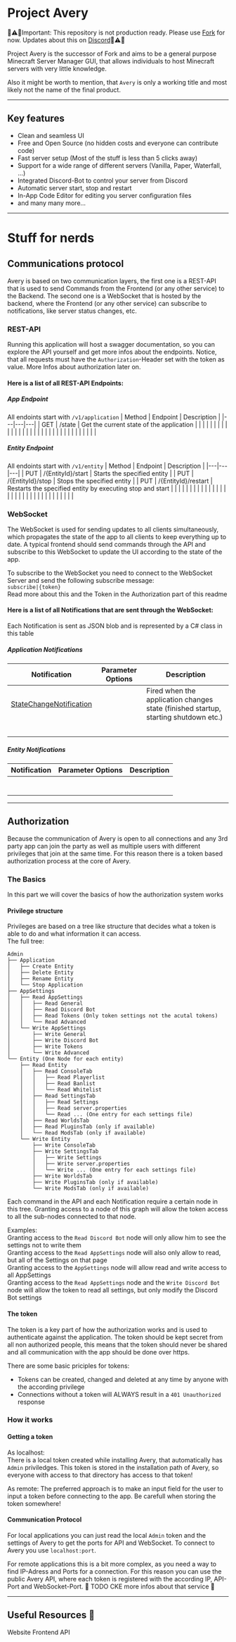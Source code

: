 # Project Avery

:construction::warning::construction:Important: This repository is not production ready. Please use [Fork](https://github.com/ForkGG/fork) for now. Updates about this on [Discord](https://discord.fork.gg):construction::warning::construction:

Project Avery is the successor of Fork and aims to be a general purpose Minecraft Server Manager GUI, that allows individuals to host Minecraft servers with very little knowledge.

Also it might be worth to mention, that `Avery` is only a working title and most likely not the name of the final product.

---

## Key features

 - Clean and seamless UI
 - Free and Open Source (no hidden costs and everyone can contribute code)
 - Fast server setup (Most of the stuff is less than 5 clicks away)
 - Support for a wide range of different servers (Vanilla, Paper, Waterfall, ...)
 - Integrated Discord-Bot to control your server from Discord
 - Automatic server start, stop and restart
 - In-App Code Editor for editing you server configuration files
 - and many many more...

---

# Stuff for nerds

## Communications protocol

Avery is based on two communication layers, the first one is a REST-API that is used to send Commands from the Frontend (or any other service) to the Backend. The second one is a WebSocket that is hosted by the backend, where the Frontend (or any other service) can subscribe to notifications, like server status changes, etc.

### REST-API

Running this application will host a swagger documentation, so you can explore the API yourself and get more infos about the endpoints. Notice, that all requests must have the `Authorization`-Header set with the token as value. More Infos about authorization later on.

#### Here is a list of all REST-API Endpoints:

##### App Endpoint

All endoints start with `/v1/application`
| Method | Endpoint | Description |
|---|---|---|
| GET | /state | Get the current state of the application |
|  |  |  |
|  |  |  |
|  |  |  |
|  |  |  |
|  |  |  |
|  |  |  |
|  |  |  |
|  |  |  |

##### Entity Endpoint

All endoints start with `/v1/entity`
| Method | Endpoint | Description |
|---|---|---|
| PUT | /{EntityId}/start | Starts the specified entity |
| PUT | /{EntityId}/stop | Stops the specified entity |
| PUT | /{EntityId}/restart | Restarts the specified entity by executing stop and start |
|  |  |  |
|  |  |  |
|  |  |  |
|  |  |  |
|  |  |  |
|  |  |  |
|  |  |  |
|  |  |  |



### WebSocket

The WebSocket is used for sending updates to all clients simultaneously, which propagates the state of the app to all clients to keep everything up to date. A typical frontend should send commands through the API and subscribe to this WebSocket to update the UI according to the state of the app.

To subscribe to the WebSocket you need to connect to the WebSocket Server and send the following subscribe message:  
`subscribe|{token}`  
Read more about this and the Token in the Authorization part of this readme

#### Here is a list of all Notifications that are sent through the WebSocket:

Each Notification is sent as JSON blob and is represented by a C# class in this table

##### Application Notifications

| Notification | Parameter Options | Description |
|---|---|---|
| [StateChangeNotification](Logic/Model/NotificationModel/ApplicationNotificationModel/StateChangeNotification.cs) |  | Fired when the application changes state (finished startup, starting shutdown etc.) |
| []() |  |  |
| []() |  |  |
| []() |  |  |
| []() |  |  |
| []() |  |  |

##### Entity Notifications

| Notification | Parameter Options | Description |
|---|---|---|
| []() |  |  |
| []() |  |  |
| []() |  |  |
| []() |  |  |
| []() |  |  |
| []() |  |  |
| []() |  |  |

---

## Authorization

Because the communication of Avery is open to all connections and any 3rd party app can join the party as well as multiple users with different privileges that join at the same time. For this reason there is a token based authorization process at the core of Avery.

### The Basics

In this part we will cover the basics of how the authorization system works

#### Privilege structure

Privileges are based on a tree like structure that decides what a token is able to do and what information it can access.     
The full tree:
```
Admin
├── Application
│   ├── Create Entity
│   ├── Delete Entity
│   ├── Rename Entity
│   └── Stop Application
├── AppSettings
│   ├── Read AppSettings
│   │   ├── Read General
│   │   ├── Read Discord Bot
│   │   ├── Read Tokens (Only token settings not the acutal tokens)
│   │   └── Read Advanced
│   └── Write AppSettings
│       ├── Write General
│       ├── Write Discord Bot
│       ├── Write Tokens
│       └── Write Advanced
└── Entity (One Node for each entity)
    ├── Read Entity
    │   ├── Read ConsoleTab
    │   │   ├── Read Playerlist
    │   │   ├── Read Banlist
    │   │   └── Read Whitelist
    │   ├── Read SettingsTab
    │   │   ├── Read Settings
    │   │   ├── Read server.properties
    │   │   └── Read ... (One entry for each settings file)
    │   ├── Read WorldsTab
    │   ├── Read PluginsTab (only if available)
    │   └── Read ModsTab (only if available)
    └── Write Entity
        ├── Write ConsoleTab
        ├── Write SettingsTab
        │   ├── Write Settings
        │   ├── Write server.properties
        │   └── Write ... (One entry for each settings file)
        ├── Write WorldsTab
        ├── Write PluginsTab (only if available)
        └── Write ModsTab (only if available)
```

Each command in the API and each Notification require a certain node in this tree. Granting access to a node of this graph will allow the token access to all the sub-nodes connected to that node.  

Examples:  
Granting access to the `Read Discord Bot` node will only allow him to see the settings not to write them  
Granting access to the `Read AppSettings` node will also only allow to read, but all of the Settings on that page  
Granting access to the `AppSettings` node will allow read and write access to all AppSettings  
Granting access to the `Read AppSettings` node and the `Write Discord Bot` node will allow the token to read all settings, but only modify the Discord Bot settings  

#### The token

The token is a key part of how the authorization works and is used to authenticate against the application. The token should be kept secret from all non authorized people, this means that the token should never be shared and all communication with the app should be done over https.  

There are some basic priciples for tokens:
 - Tokens can be created, changed and deleted at any time by anyone with the according privilege
 - Connections without a token will ALWAYS result in a `401 Unauthorized` response

### How it works

#### Getting a token

As localhost:  
There is a local token created while installing Avery, that automatically has `Admin` priviledges. This token is stored in the installation path of Avery, so everyone with access to that directory has access to that token!  

As remote:
The preferred approach is to make an input field for the user to input a token before connecting to the app. Be carefull when storing the token somewhere!


#### Communication Protocol

For local applications you can just read the local `Admin` token and the settings of Avery to get the ports for API and WebSocket. To connect to Avery you use `localhost:port`.  

For remote applications this is a bit more complex, as you need a way to find IP-Adress and Ports for a connection. For this reason you can use the public Avery API, where each token is registered with the according IP, API-Port and WebSocket-Port. 
:construction: TODO CKE more infos about that service :construction:

---

## Useful Resources :construction:

Website
Frontend
API
